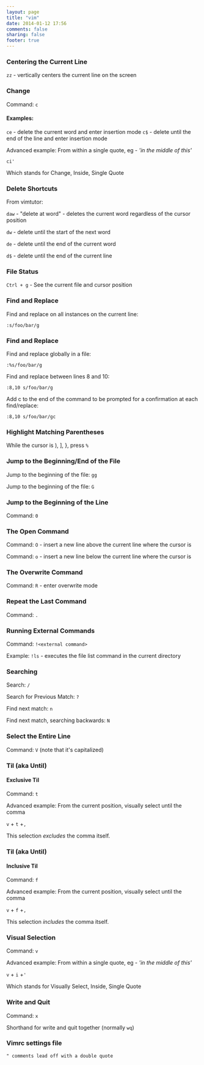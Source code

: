 ```yaml
---
layout: page
title: "vim"
date: 2014-01-12 17:56
comments: false
sharing: false
footer: true
---
```


### Centering the Current Line
`zz` - vertically centers the current line on the screen

### Change
Command: `c`

#### Examples:

`ce` - delete the current word and enter insertion mode
`c$` - delete until the end of the line and enter insertion mode

Advanced example: From within a single quote, eg - *'in the middle of this'*

`ci'`

Which stands for Change, Inside, Single Quote

### Delete Shortcuts
From vimtutor:

`daw` - "delete at word" - deletes the current word regardless of the cursor position

`dw` - delete until the start of the next word

`de` - delete until the end of the current word

`d$` - delete until the end of the current line

### File Status
`Ctrl + g` - See the current file and cursor position

### Find and Replace
Find and replace on all instances on the current line:
```
:s/foo/bar/g
```
### Find and Replace
Find and replace globally in a file:
```
:%s/foo/bar/g
```
Find and replace between lines 8 and 10:
```
:8,10 s/foo/bar/g
```
Add c to the end of the command to be prompted for a confirmation at each find/replace:
```
:8,10 s/foo/bar/gc
```

### Highlight Matching Parentheses
While the cursor is ), ], }, press `%`

### Jump to the Beginning/End of the File
Jump to the beginning of the file: `gg`

Jump to the beginning of the file: `G`

### Jump to the Beginning of the Line
Command: `0`

### The Open Command
Command: `O` - insert a new line above the current line where the cursor is

Command: `o` - insert a new line below the current line where the cursor is

### The Overwrite Command
Command: `R` - enter overwrite mode

### Repeat the Last Command
Command: `.`

### Running External Commands
Command: `!<external command>`

Example: `!ls` - executes the file list command in the current directory

### Searching
Search: `/`

Search for Previous Match: `?`

Find next match: `n`

Find next match, searching backwards: `N`

### Select the Entire Line
Command: `V` (note that it's capitalized)

### Til (aka Until)
#### Exclusive Til
Command: `t`

Advanced example: From the current position, visually select until the comma

`v` + `t` +`,`

This selection *excludes* the comma itself.

### Til (aka Until)
#### Inclusive Til
Command: `f`

Advanced example: From the current position, visually select until the comma

`v` + `f` +`,`

This selection *includes* the comma itself.


### Visual Selection
Command: `v`

Advanced example: From within a single quote, eg - *'in the middle of this'*

`v` + `i` +`'`

Which stands for Visually Select, Inside, Single Quote

### Write and Quit
Command: `x`

Shorthand for write and quit together (normally `wq`)

### Vimrc settings file
`" comments lead off with a double quote`
